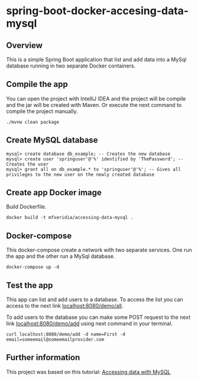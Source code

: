 # spring-boot-docker-accesing-data-mysql

## Overview
This is a simple Spring Boot application that list and add data into a MySql database running in two separate Docker containers.

## Compile the app
You can open the project with IntelliJ IDEA and the project will be compile and the jar will be created with Maven. Or execute the next command to compile the project manually.
```
./mvnw clean package
```

## Create MySQL database
```
mysql> create database db_example; -- Creates the new database
mysql> create user 'springuser'@'%' identified by 'ThePassword'; -- Creates the user
mysql> grant all on db_example.* to 'springuser'@'%'; -- Gives all privileges to the new user on the newly created database
```

## Create app Docker image
Build Dockerfile.
```
docker build -t mfxeridia/accessing-data-mysql .
```

## Docker-compose
This docker-compose create a network with two separate services. One run the app and the other run a MySql database.
```
docker-compose up -d
```

## Test the app
This app can list and add users to a database. To access the list you can access to the next link [localhost:8080/demo/all](localhost:8080/demo/all).

To add users to the database you can make some POST request to the next link [localhost:8080/demo/add](https/localhost:8080/demo/add) using next command in your terminal.
```
curl localhost:8080/demo/add -d name=First -d email=someemail@someemailprovider.com
```

## Further information
This project was based on this tutorial: [Accessing data with MySQL](https://spring.io/guides/gs/accessing-data-mysql/)
